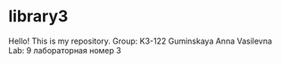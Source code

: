 library3
========
Hello! This is my repository.
Group: K3-122
Guminskaya Anna Vasilevna
Lab: 9
лабораторная номер 3
